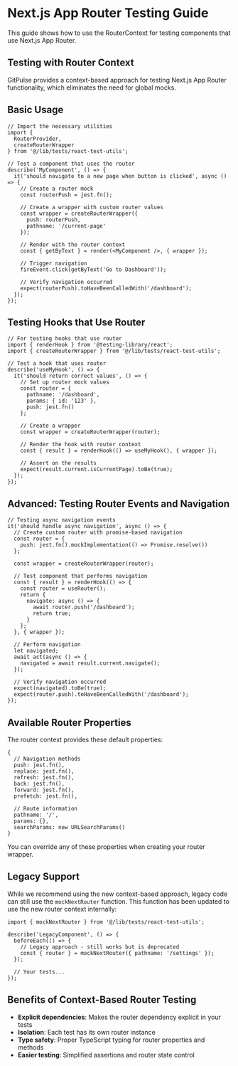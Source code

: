 # Next.js App Router Testing Guide

This guide shows how to use the RouterContext for testing components that use Next.js App Router.

## Testing with Router Context

GitPulse provides a context-based approach for testing Next.js App Router functionality, which eliminates the need for global mocks.

## Basic Usage

```tsx
// Import the necessary utilities
import { 
  RouterProvider, 
  createRouterWrapper 
} from '@/lib/tests/react-test-utils';

// Test a component that uses the router
describe('MyComponent', () => {
  it('should navigate to a new page when button is clicked', async () => {
    // Create a router mock
    const routerPush = jest.fn();
    
    // Create a wrapper with custom router values
    const wrapper = createRouterWrapper({
      push: routerPush,
      pathname: '/current-page'
    });
    
    // Render with the router context
    const { getByText } = render(<MyComponent />, { wrapper });
    
    // Trigger navigation
    fireEvent.click(getByText('Go to Dashboard'));
    
    // Verify navigation occurred
    expect(routerPush).toHaveBeenCalledWith('/dashboard');
  });
});
```

## Testing Hooks that Use Router

```tsx
// For testing hooks that use router
import { renderHook } from '@testing-library/react';
import { createRouterWrapper } from '@/lib/tests/react-test-utils';

// Test a hook that uses router
describe('useMyHook', () => {
  it('should return correct values', () => {
    // Set up router mock values
    const router = { 
      pathname: '/dashboard', 
      params: { id: '123' },
      push: jest.fn()
    };
    
    // Create a wrapper
    const wrapper = createRouterWrapper(router);
    
    // Render the hook with router context
    const { result } = renderHook(() => useMyHook(), { wrapper });
    
    // Assert on the results
    expect(result.current.isCurrentPage).toBe(true);
  });
});
```

## Advanced: Testing Router Events and Navigation

```tsx
// Testing async navigation events
it('should handle async navigation', async () => {
  // Create custom router with promise-based navigation
  const router = {
    push: jest.fn().mockImplementation(() => Promise.resolve())
  };
  
  const wrapper = createRouterWrapper(router);
  
  // Test component that performs navigation
  const { result } = renderHook(() => {
    const router = useRouter();
    return {
      navigate: async () => {
        await router.push('/dashboard');
        return true;
      }
    };
  }, { wrapper });
  
  // Perform navigation
  let navigated;
  await act(async () => {
    navigated = await result.current.navigate();
  });
  
  // Verify navigation occurred
  expect(navigated).toBe(true);
  expect(router.push).toHaveBeenCalledWith('/dashboard');
});
```

## Available Router Properties

The router context provides these default properties:

```tsx
{
  // Navigation methods
  push: jest.fn(),
  replace: jest.fn(),
  refresh: jest.fn(),
  back: jest.fn(),
  forward: jest.fn(),
  prefetch: jest.fn(),
  
  // Route information
  pathname: '/',
  params: {},
  searchParams: new URLSearchParams()
}
```

You can override any of these properties when creating your router wrapper.

## Legacy Support

While we recommend using the new context-based approach, legacy code can still use the `mockNextRouter` function. This function has been updated to use the new router context internally:

```tsx
import { mockNextRouter } from '@/lib/tests/react-test-utils';

describe('LegacyComponent', () => {
  beforeEach(() => {
    // Legacy approach - still works but is deprecated
    const { router } = mockNextRouter({ pathname: '/settings' });
  });
  
  // Your tests...
});
```

## Benefits of Context-Based Router Testing

- **Explicit dependencies**: Makes the router dependency explicit in your tests
- **Isolation**: Each test has its own router instance
- **Type safety**: Proper TypeScript typing for router properties and methods
- **Easier testing**: Simplified assertions and router state control